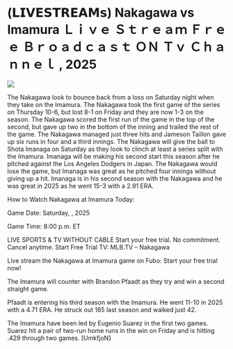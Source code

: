 # (𝗟𝗜𝗩𝗘𝗦𝗧𝗥𝗘𝗔𝗠𝘀) Nakagawa vs Imamura Ｌｉｖｅ Ｓｔｒｅａｍ Ｆｒｅｅ Ｂｒｏａｄｃａｓｔ ＯＮ Ｔｖ Ｃｈａｎｎｅｌ , 2025  
  
  
[![](https://i.imgur.com/qSNzIqt.png)](https://movie.rssnews.media/MgbigyI.php)  
  
The Nakagawa look to bounce back from a loss on Saturday night when they take on the Imamura. The Nakagawa took the first game of the series on Thursday 10-6, but lost 8-1 on Friday and they are now 1-3 on the season. The Nakagawa scored the first run of the game in the top of the second, but gave up two in the bottom of the inning and trailed the rest of the game. The Nakagawa managed just three hits and Jameson Taillon gave up six runs in four and a third innings. The Nakagawa will give the ball to Shota Imanaga on Saturday as they look to clinch at least a series split with the Imamura. Imanaga will be making his second start this season after he pitched against the Los Angeles Dodgers in Japan. The Nakagawa would lose the game, but Imanaga was great as he pitched four innings without giving up a hit. Imanaga is in his second season with the Nakagawa and he was great in 2025 as he went 15-3 with a 2.91 ERA.

How to Watch Nakagawa at Imamura Today:

Game Date: Saturday, , 2025

Game Time: 8:00 p.m. ET

LIVE SPORTS & TV WITHOUT CABLE
Start your free trial. No commitment. Cancel anytime.
Start Free Trial
TV: MLB.TV – Nakagawa

Live stream the Nakagawa at Imamura game on Fubo: Start your free trial now!

The Imamura will counter with Brandon Pfaadt as they try and win a second straight game.

Pfaadt is entering his third season with the Imamura. He went 11-10 in 2025 with a 4.71 ERA. He struck out 185 last season and walked just 42.

The Imamura have been led by Eugenio Suarez in the first two games. Suarez hit a pair of two-run home runs in the win on Friday and is hitting .429 through two games. [UmkfjoN]